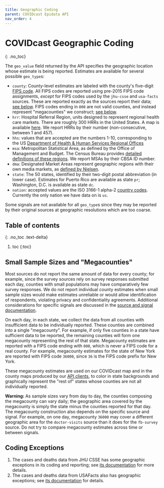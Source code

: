 ```yaml
---
title: Geographic Coding
parent: COVIDcast Epidata API
nav_order: 4
---
```


# COVIDcast Geographic Coding
{: .no_toc}

The `geo_value` field returned by the API specifies the geographic location
whose estimate is being reported. Estimates are available for several possible
`geo_type`s:

* `county`: County-level estimates are labeled with the county's five-digit [FIPS
  code](https://en.wikipedia.org/wiki/FIPS_county_code). All FIPS codes are
  reported using pre-2015 FIPS code assignments, *except* for FIPS codes used by
  the `jhu-csse` and `usa-facts` sources. These are reported exactly as the
  sources report their data; [see below](#coding-exceptions). FIPS codes ending
  in `000` are not valid counties, and instead represent "megacounties" we
  construct; [see below](#small-sample-sizes-and-megacounties).
* `hrr`: Hospital Referral Region, units designed to represent regional health
  care markets. There are roughly 300 HRRs in the United States. A map is
  available
  [here](https://hub.arcgis.com/datasets/fedmaps::hospital-referral-regions). We
  report HRRs by their number (non-consecutive, between 1 and 457).
* `hhs`:  values that are accepted are the numbers 1-10, corresponding to the US [Department of Health & Human Services Regional Offices](https://www.hhs.gov/about/agencies/iea/regional-offices/index.html)
* `msa`: Metropolitan Statistical Area, as defined by the Office of Management
  and Budget. The Census Bureau provides [detailed definitions of these
  regions](https://www.census.gov/programs-surveys/metro-micro/about.html). We
  report MSAs by their CBSA ID number.
* `dma`: Designated Market Areas represent geographic regions with their own
  media markets, as [defined by
  Nielsen](https://www.nielsen.com/us/en/intl-campaigns/dma-maps/).
* `state`: The 50 states, identified by their two-digit postal abbreviation (in
  lower case). Estimates for Puerto Rico are available as state `pr`;
  Washington, D.C. is available as state `dc`.
* `nation`: accepted values are the ISO 3166-1 alpha-2 [country codes](https://en.wikipedia.org/wiki/ISO_3166-1_alpha-2). Currently the only nation we have data on is `us`.

Some signals are not available for all `geo_type`s since they may be reported
by their original sources at geographic resolutions which are too coarse.

## Table of contents
{: .no_toc .text-delta}

1. toc
{:toc}

## Small Sample Sizes and "Megacounties"

Most sources do not report the same amount of data for every county; for
example, since the survey sources rely on survey responses submitted each day, counties with small populations 
may have comparatively few survey responses. We do not report individual county
estimates when small sample sizes would make estimates unreliable or would allow
identification of respondents, violating privacy and confidentiality agreements.
Additional considerations for specific signals are discussed in the [source and
signal documentation](covidcast_signals.md).

On each day, in each state, we collect the data from all counties with
insufficient data to be individually reported. These counties are combined into
a single "megacounty". For example, if only five counties in a state have
sufficient data to be reported, the remaining counties will form one megacounty
representing the rest of that state. Megacounty estimates are reported with a
FIPS code ending with `000`, which is never a FIPS code for a real county. For
example, megacounty estimates for the state of New York are reported with FIPS
code `36000`, since `36` is the FIPS code prefix for New York.

These megacounty estimates are used on our COVIDcast map and in the county maps
produced by our [API clients](covidcast_clients.md), to color in state backgrounds and graphically represent the "rest of" states whose counties are not
all individually reported.

**Warning:** As sample sizes vary from day to day, the counties composing the
megacounty can vary daily; the geographic area covered by the megacounty is
simply the state minus the counties reported for that day. The megacounty
construction also depends on the specific source and signal. For example, on one day,
megacounty `36000` may cover a different geographic area for the `doctor-visits`
source than it does for the `fb-survey` source. Do not try to compare megacounty
estimates across time or between signals.

## Coding Exceptions

1. The cases and deaths data from JHU CSSE has some geographic exceptions in its
   coding and reporting; see [its documentation](covidcast-signals/jhu-csse.md)
   for more details.
2. The cases and deaths data from USAFacts also has geographic exceptions; see
   [its documentation](covidcast-signals/usa-facts.md) for details.
